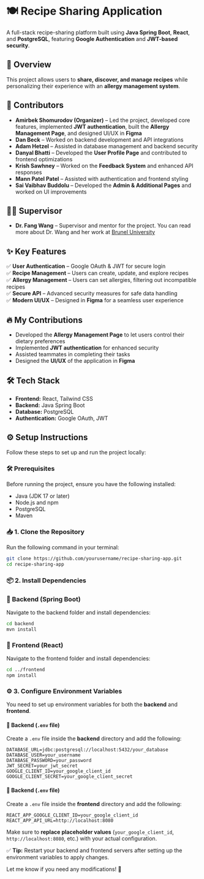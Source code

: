 # 🍽️ Recipe Sharing Application  

A full-stack recipe-sharing platform built using **Java Spring Boot**, **React**, and **PostgreSQL**, featuring **Google Authentication** and **JWT-based security**.  

## 🚀 Overview  
This project allows users to **share, discover, and manage recipes** while personalizing their experience with an **allergy management system**.  

## 👥 Contributors  

- **Amirbek Shomurodov (Organizer)** – Led the project, developed core features, implemented **JWT authentication**, built the **Allergy Management Page**, and designed UI/UX in **Figma**  
- **Dan Beck** – Worked on backend development and API integrations  
- **Adam Hetzel** – Assisted in database management and backend security  
- **Danyal Bhatti** – Developed the **User Profile Page** and contributed to frontend optimizations  
- **Krish Sawhney** – Worked on the **Feedback System** and enhanced API responses  
- **Mann Patel Patel** – Assisted with authentication and frontend styling  
- **Sai Vaibhav Buddolu** – Developed the **Admin & Additional Pages** and worked on UI improvements  

## 👩‍🏫 Supervisor  
- **Dr. Fang Wang** – Supervisor and mentor for the project. You can read more about Dr. Wang and her work at [Brunel University](https://www.brunel.ac.uk/business/Business-Partnerships/Co-Innovate/Journeys/Innovation-Champions/Dr-Fang-Wang)


## ✨ Key Features  
✅ **User Authentication** – Google OAuth & JWT for secure login  
✅ **Recipe Management** – Users can create, update, and explore recipes  
✅ **Allergy Management** – Users can set allergies, filtering out incompatible recipes  
✅ **Secure API** – Advanced security measures for safe data handling  
✅ **Modern UI/UX** – Designed in **Figma** for a seamless user experience  

## 🔥 My Contributions  
- Developed the **Allergy Management Page** to let users control their dietary preferences  
- Implemented **JWT authentication** for enhanced security  
- Assisted teammates in completing their tasks  
- Designed the **UI/UX** of the application in **Figma**  

## 🛠 Tech Stack  
- **Frontend:** React, Tailwind CSS  
- **Backend:** Java Spring Boot  
- **Database:** PostgreSQL  
- **Authentication:** Google OAuth, JWT

## ⚙️ Setup Instructions  

Follow these steps to set up and run the project locally:  

### 🛠 Prerequisites  
Before running the project, ensure you have the following installed:  
- Java (JDK 17 or later)  
- Node.js and npm  
- PostgreSQL  
- Maven  

### 📥 1. Clone the Repository  
Run the following command in your terminal:  
```sh
git clone https://github.com/yourusername/recipe-sharing-app.git
cd recipe-sharing-app
```
### 📦 2. Install Dependencies

 ### 🔹 Backend (Spring Boot)
 Navigate to the backend folder and install dependencies:
```sh
cd backend
mvn install
```

 ### 🔹 Frontend (React)
  Navigate to the frontend folder and install dependencies:
```sh
cd ../frontend
npm install
```

### ⚙️ 3. Configure Environment Variables  

You need to set up environment variables for both the **backend** and **frontend**.  

#### 📌 Backend (`.env` file)  
Create a `.env` file inside the **backend** directory and add the following:  

```env
DATABASE_URL=jdbc:postgresql://localhost:5432/your_database
DATABASE_USER=your_username
DATABASE_PASSWORD=your_password
JWT_SECRET=your_jwt_secret
GOOGLE_CLIENT_ID=your_google_client_id
GOOGLE_CLIENT_SECRET=your_google_client_secret
```

#### 📌 Backend (`.env` file)  
Create a `.env` file inside the **frontend** directory and add the following:

```env
REACT_APP_GOOGLE_CLIENT_ID=your_google_client_id
REACT_APP_API_URL=http://localhost:8080
```
Make sure to **replace placeholder values** (`your_google_client_id`, `http://localhost:8080`, etc.) with your actual configuration.  

✅ **Tip:** Restart your backend and frontend servers after setting up the environment variables to apply changes.  

Let me know if you need any modifications! 🚀






